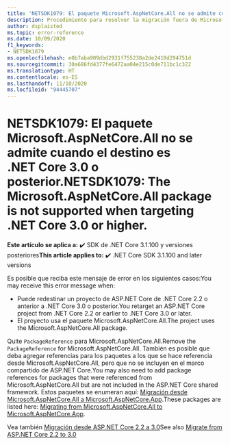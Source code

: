 ```yaml
---
title: 'NETSDK1079: El paquete Microsoft.AspNetCore.All no se admite cuando el destino es .NET Core 3.0 o posterior.'
description: Procedimiento para resolver la migración fuera de Microsoft.AspNetCore.App
author: dsplaisted
ms.topic: error-reference
ms.date: 10/09/2020
f1_keywords:
- NETSDK1079
ms.openlocfilehash: e0b7aba909dbd2931f755238a2de2418d294751d
ms.sourcegitcommit: 30a686fd4377fe6472aa04e215c0de711bc1c322
ms.translationtype: HT
ms.contentlocale: es-ES
ms.lasthandoff: 11/10/2020
ms.locfileid: "94445707"
---
```

# <a name="netsdk1079-the-microsoftaspnetcoreall-package-is-not-supported-when-targeting-net-core-30-or-higher"></a><span data-ttu-id="e2d1b-103">NETSDK1079: El paquete Microsoft.AspNetCore.All no se admite cuando el destino es .NET Core 3.0 o posterior.</span><span class="sxs-lookup"><span data-stu-id="e2d1b-103">NETSDK1079: The Microsoft.AspNetCore.All package is not supported when targeting .NET Core 3.0 or higher.</span></span>

<span data-ttu-id="e2d1b-104">**Este artículo se aplica a:** ✔️ SDK de .NET Core 3.1.100 y versiones posteriores</span><span class="sxs-lookup"><span data-stu-id="e2d1b-104">**This article applies to:** ✔️ .NET Core SDK 3.1.100 and later versions</span></span>

<span data-ttu-id="e2d1b-105">Es posible que reciba este mensaje de error en los siguientes casos:</span><span class="sxs-lookup"><span data-stu-id="e2d1b-105">You may receive this error message when:</span></span>

- <span data-ttu-id="e2d1b-106">Puede redestinar un proyecto de ASP.NET Core de .NET Core 2.2 o anterior a .NET Core 3.0 o posterior.</span><span class="sxs-lookup"><span data-stu-id="e2d1b-106">You retarget an ASP.NET Core project from .NET Core 2.2 or earlier to .NET Core 3.0 or later.</span></span>
- <span data-ttu-id="e2d1b-107">El proyecto usa el paquete Microsoft.AspNetCore.All.</span><span class="sxs-lookup"><span data-stu-id="e2d1b-107">The project uses the Microsoft.AspNetCore.All package.</span></span>

<span data-ttu-id="e2d1b-108">Quite `PackageReference` para Microsoft.AspNetCore.All.</span><span class="sxs-lookup"><span data-stu-id="e2d1b-108">Remove the `PackageReference` for Microsoft.AspNetCore.All.</span></span>  <span data-ttu-id="e2d1b-109">También es posible que deba agregar referencias para los paquetes a los que se hace referencia desde Microsoft.AspNetCore.All, pero que no se incluyen en el marco compartido de ASP.NET Core.</span><span class="sxs-lookup"><span data-stu-id="e2d1b-109">You may also need to add package references for packages that were referenced from Microsoft.AspNetCore.All but are not included in the ASP.NET Core shared framework.</span></span>  <span data-ttu-id="e2d1b-110">Estos paquetes se enumeran aquí: [Migración desde Microsoft.AspNetCore.All a Microsoft.AspNetCore.App](/aspnet/core/fundamentals/metapackage#migrating-from-microsoftaspnetcoreall-to-microsoftaspnetcoreapp).</span><span class="sxs-lookup"><span data-stu-id="e2d1b-110">These packages are listed here: [Migrating from Microsoft.AspNetCore.All to Microsoft.AspNetCore.App](/aspnet/core/fundamentals/metapackage#migrating-from-microsoftaspnetcoreall-to-microsoftaspnetcoreapp).</span></span>

<span data-ttu-id="e2d1b-111">Vea también [Migración desde ASP.NET Core 2.2 a 3.0](/aspnet/core/migration/22-to-30)</span><span class="sxs-lookup"><span data-stu-id="e2d1b-111">See also [Migrate from ASP.NET Core 2.2 to 3.0](/aspnet/core/migration/22-to-30)</span></span>
